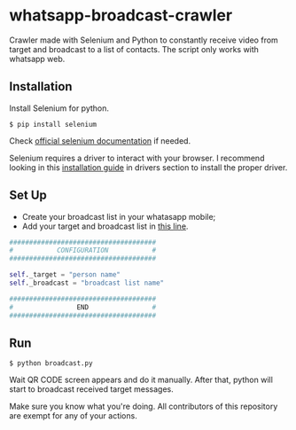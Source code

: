# whatsapp-broadcast-crawler

Crawler made with Selenium and Python to constantly receive video from target and broadcast to a list of contacts. The script only works with whatsapp web.

## Installation ##

Install Selenium for python.

`$ pip install selenium`

Check [official selenium documentation](http://selenium-python.readthedocs.io/index.html) if needed.

Selenium requires a driver to interact with your browser. I recommend looking in this [installation guide](http://selenium-python.readthedocs.io/installation.html) in drivers section to install the proper driver.

## Set Up ##

* Create your broadcast list in your whatasapp mobile;
* Add your target and broadcast list in [this line](https://github.com/filipefilardi/whatsapp-broadcast-crawler/blob/master/broadcast.py#L18).

```python
#####################################
#           CONFIGURATION           #
#####################################

self._target = "person name"
self._broadcast = "broadcast list name"

#####################################
#                END                #
#####################################

```

## Run ##

`$ python broadcast.py`

Wait QR CODE screen appears and do it manually. After that, python will start to broadcast received target messages.

Make sure you know what you're doing. All contributors of this repository are exempt for any of your actions.
